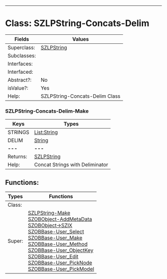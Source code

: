 ---------

# Class:	SZLPString-Concats-Delim

| Fields | Values |
| --------- | --------- |
| Superclass: | [SZLPString](SZLPString.html) |
| Subclasses: |  |
| Interfaces: |  |
| Interfaced: |  |
| Abstract?: | No |
| isValue?: | Yes |
| Help: | SZLPString-Concats-Delim Class |

### SZLPString-Concats-Delim-Make

| Keys | Types |
| --------- | --------- |
| STRINGS | [List:String](String.html) |
| DELIM | [String](String.html) |
| **---** | **---** |
| Returns: | [SZLPString](SZLPString.html) |
| Help: | Concat Strings with Deliminator |


## Functions:

| Types | Functions |
| --------- | --------- |
| Class: |  |
| Super: | [SZLPString-Make](SZLPString.html) <br> [SZOBObject-AddMetaData](SZOBObject.html) <br> [SZOBObject->SZIX](SZOBObject.html) <br> [SZOBBase-User_Select](SZOBBase.html) <br> [SZOBBase-User_Make](SZOBBase.html) <br> [SZOBBase-User_Method](SZOBBase.html) <br> [SZOBBase-User_ObjectKey](SZOBBase.html) <br> [SZOBBase-User_Edit](SZOBBase.html) <br> [SZOBBase-User_PickNode](SZOBBase.html) <br> [SZOBBase-User_PickModel](SZOBBase.html) |


